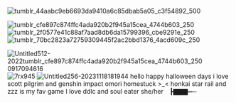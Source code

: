 
![tumblr_44aabc9eb6693da9410a6c85dbab5a05_c3f54892_500](https://github.com/user-attachments/assets/2e13f08d-1d97-48fe-bae9-afb66f2e29f5)

![tumblr_cfe897c874ffc4ada920b2f945a15cea_4744b603_250](https://github.com/user-attachments/assets/a6c48556-caa4-4d34-8a08-dcac036d5eb7)
![tumblr_2f0577e41c88af7aad8db6da15799396_cbe9291e_250](https://github.com/user-attachments/assets/17eda64f-b137-4581-a2ee-3ad96e14bd99)
![tumblr_70bc2823a72759309445f2ac2bbd1376_4acd609c_250](https://github.com/user-attachments/assets/9af221ad-350f-4a59-8e8b-c3aed0632d14)


![Untitled512-2022![tumblr_cfe897c874ffc4ada920b2f945a15cea_4744b603_250](https://github.com/user-attachments/assets/d7f01379-89c6-46c1-bbda-cb8d447a26a9)
0917094616](https://github.com/user-attachments/assets/8443cd70-e985-4fd5-80c2-c08a74de91ba)
![7rx945](https://github.com/user-attachments/assets/de8c82a1-faf1-4a67-9b34-dc4a8d9d1a4c)
![Untitled256-20231118181944](https://github.com/user-attachments/assets/0773a439-d4c7-49e0-8dba-1e2e3347357e)
hello happy halloween days i love scott pilgrim and genshin impact omori homestuck >_< honkai star rail and  zzz is my fav game I love ddlc and soul eater 
she/her ┣▇▇▇═─

